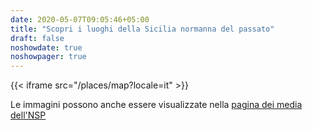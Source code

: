 ```yaml
---
date: 2020-05-07T09:05:46+05:00
title: "Scopri i luoghi della Sicilia normanna del passato"
draft: false
noshowdate: true
noshowpager: true
---
```

{{< iframe src="/places/map?locale=it" >}}

Le immagini possono anche essere visualizzate nella [pagina dei media dell'NSP](http://media.normansicily.org/) 
